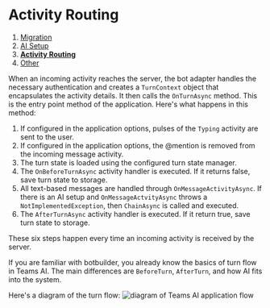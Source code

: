 # Activity Routing

1. [Migration](./00.MIGRATION.md)
2. [AI Setup](./01.AI-SETUP.md)
3. [**Activity Routing**](./02.ACTIVITY-ROUTING.md)
4. [Other](../OTHER/README.md)

When an incoming activity reaches the server, the bot adapter handles the necessary authentication and creates a `TurnContext` object that encapsulates the activity details. It then calls the `OnTurnAsync` method. This is the entry point method of the application. Here's what happens in this method:

1. If configured in the application options, pulses of the `Typing` activity are sent to the user.
2. If configured in the application options, the @mention is removed from the incoming message activity.
3. The turn state is loaded using the configured turn state manager.
4. The `OnBeforeTurnAsync` activity handler is executed. If it returns false, save turn state to storage.
5. All text-based messages are handled through `OnMessageActivityAsync`. If there is an AI setup and `OnMessageActvityAsync` throws a `NotImplementedException`, then `ChainAsync` is called and executed.
6. The `AfterTurnAsync` activity handler is executed. If it return true, save turn state to storage.

These six steps happen every time an incoming activity is received by the server.

If you are familiar with botbuilder, you already know the basics of turn flow in Teams AI. The main differences are `BeforeTurn`, `AfterTurn`, and how AI fits into the system.

Here's a diagram of the turn flow:
![diagram of Teams AI application flow](../assets/image.png)
